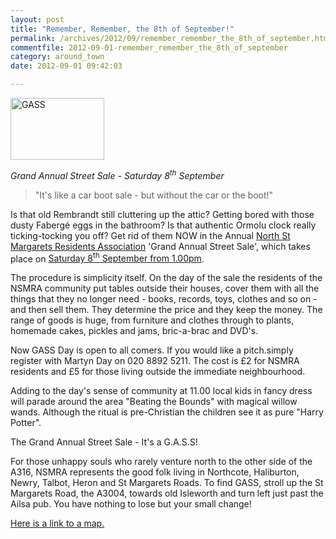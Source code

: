 ```yaml
---
layout: post
title: "Remember, Remember, the 8th of September!"
permalink: /archives/2012/09/remember_remember_the_8th_of_september.html
commentfile: 2012-09-01-remember_remember_the_8th_of_september
category: around_town
date: 2012-09-01 09:42:03

---
```


<a href="/assets/images/2012/gass_2011.png" title="See larger version of - GASS"><img src="/assets/images/2012/gass_2011_thumb.png" width="150" height="99" alt="GASS" class="photo right" /></a>

*Grand Annual Street Sale - Saturday 8<sup>th</sup> September*

> "It's like a car boot sale - but without the car or the boot!"

Is that old Rembrandt still cluttering up the attic? Getting bored with those dusty Fabergé eggs in the bathroom? Is that authentic Ormolu clock really ticking-tocking you off? Get rid of them NOW in the Annual [North St Margarets Residents Association](https://nsmra.wordpress.com/) 'Grand Annual Street Sale', which takes place on [Saturday 8<sup>th</sup> September from 1.00pm](https://stmargarets.london/event/event/200705143522).

The procedure is simplicity itself. On the day of the sale the residents of the NSMRA community put tables outside their houses, cover them with all the things that they no longer need - books, records, toys, clothes and so on - and then sell them. They determine the price and they keep the money. The range of goods is huge, from furniture and clothes through to plants, homemade cakes, pickles and jams, bric-a-brac and DVD's.

Now GASS Day is open to all comers. If you would like a pitch.simply register with Martyn Day on 020 8892 5211. The cost is £2 for NSMRA residents and £5 for those living outside the immediate neighbourhood.

Adding to the day's sense of community at 11.00 local kids in fancy dress will parade around the area "Beating the Bounds" with magical willow wands. Although the ritual is pre-Christian the children see it as pure "Harry Potter".

The Grand Annual Street Sale - It's a G.A.S.S!

<div markdown="1" class="box">
For those unhappy souls who rarely venture north to the other side of the A316, NSMRA represents the good folk living in Northcote, Haliburton, Newry, Talbot, Heron and St Margarets Roads. To find GASS, stroll up the St Margarets Road, the A3004, towards old Isleworth and turn left just past the Ailsa pub. You have nothing to lose but your small change!

[Here is a link to a map.](http://maps.google.co.uk/maps?ie=UTF8&ll=51.460344,-0.323024&spn=0.013075,0.027466&z=15)

</div>
